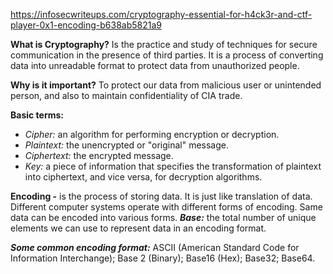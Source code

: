 https://infosecwriteups.com/cryptography-essential-for-h4ck3r-and-ctf-player-0x1-encoding-b638ab5821a9

**What is Cryptography?**
Is the practice and study of techniques for secure communication in the presence of third parties. It is a process of converting data into unreadable format to protect data from unauthorized people.

**Why is it important?**
To protect our data from malicious user or unintended person, and also to maintain confidentiality of CIA trade.

**Basic terms:**
- _Cipher:_ an algorithm for performing encryption or decryption.
- _Plaintext:_ the unencrypted or "original" message.
- _Ciphertext:_ the encrypted message.
- _Key:_ a piece of information that specifies the transformation of plaintext into ciphertext, and vice versa, for decryption algorithms.

**Encoding -** is the process of storing data. It is just like translation of data. Different computer systems operate with different forms of encoding. 
Same data can be encoded into various forms.
**_Base:_** the total number of unique elements we can use to represent data in an encoding format.

**_Some common encoding format:_** ASCII (American Standard Code for Information Interchange); Base 2 (Binary); Base16 (Hex); Base32; Base64.

